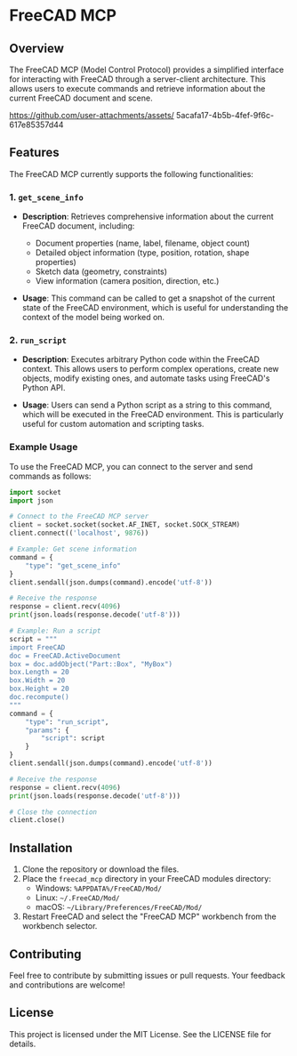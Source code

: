 # FreeCAD MCP

## Overview

The FreeCAD MCP (Model Control Protocol) provides a simplified interface for interacting with FreeCAD through a server-client architecture. This allows users to execute commands and retrieve information about the current FreeCAD document and scene.

https://github.com/user-attachments/assets/
5acafa17-4b5b-4fef-9f6c-617e85357d44

## Features


The FreeCAD MCP currently supports the following functionalities:

### 1. `get_scene_info`

- **Description**: Retrieves comprehensive information about the current FreeCAD document, including:
  - Document properties (name, label, filename, object count)
  - Detailed object information (type, position, rotation, shape properties)
  - Sketch data (geometry, constraints)
  - View information (camera position, direction, etc.)

- **Usage**: This command can be called to get a snapshot of the current state of the FreeCAD environment, which is useful for understanding the context of the model being worked on.

### 2. `run_script`

- **Description**: Executes arbitrary Python code within the FreeCAD context. This allows users to perform complex operations, create new objects, modify existing ones, and automate tasks using FreeCAD's Python API.

- **Usage**: Users can send a Python script as a string to this command, which will be executed in the FreeCAD environment. This is particularly useful for custom automation and scripting tasks.

### Example Usage

To use the FreeCAD MCP, you can connect to the server and send commands as follows:

```python
import socket
import json

# Connect to the FreeCAD MCP server
client = socket.socket(socket.AF_INET, socket.SOCK_STREAM)
client.connect(('localhost', 9876))

# Example: Get scene information
command = {
    "type": "get_scene_info"
}
client.sendall(json.dumps(command).encode('utf-8'))

# Receive the response
response = client.recv(4096)
print(json.loads(response.decode('utf-8')))

# Example: Run a script
script = """
import FreeCAD
doc = FreeCAD.ActiveDocument
box = doc.addObject("Part::Box", "MyBox")
box.Length = 20
box.Width = 20
box.Height = 20
doc.recompute()
"""
command = {
    "type": "run_script",
    "params": {
        "script": script
    }
}
client.sendall(json.dumps(command).encode('utf-8'))

# Receive the response
response = client.recv(4096)
print(json.loads(response.decode('utf-8')))

# Close the connection
client.close()
```

## Installation

1. Clone the repository or download the files.
2. Place the `freecad_mcp` directory in your FreeCAD modules directory:
   - Windows: `%APPDATA%/FreeCAD/Mod/`
   - Linux: `~/.FreeCAD/Mod/`
   - macOS: `~/Library/Preferences/FreeCAD/Mod/`
3. Restart FreeCAD and select the "FreeCAD MCP" workbench from the workbench selector.

## Contributing

Feel free to contribute by submitting issues or pull requests. Your feedback and contributions are welcome!

## License

This project is licensed under the MIT License. See the LICENSE file for details.
